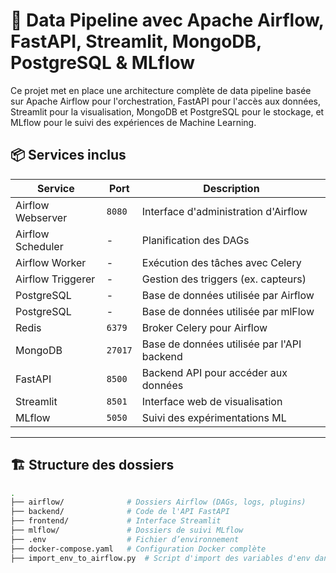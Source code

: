 # 🚀 Data Pipeline avec Apache Airflow, FastAPI, Streamlit, MongoDB, PostgreSQL & MLflow

Ce projet met en place une architecture complète de data pipeline basée sur Apache Airflow pour l'orchestration, FastAPI pour l'accès aux données, Streamlit pour la visualisation, MongoDB et PostgreSQL pour le stockage, et MLflow pour le suivi des expériences de Machine Learning.

## 📦 Services inclus

| Service               | Port    | Description |
|-----------------------|---------|-------------|
| Airflow Webserver     | `8080`  | Interface d'administration d'Airflow |
| Airflow Scheduler     | -       | Planification des DAGs |
| Airflow Worker        | -       | Exécution des tâches avec Celery |
| Airflow Triggerer     | -       | Gestion des triggers (ex. capteurs) |
| PostgreSQL            | -       | Base de données utilisée par Airflow |
| PostgreSQL            | -       | Base de données utilisée par mlFlow |
| Redis                 | `6379`  | Broker Celery pour Airflow |
| MongoDB               | `27017` | Base de données utilisée par l'API backend |
| FastAPI               | `8500`  | Backend API pour accéder aux données |
| Streamlit             | `8501`  | Interface web de visualisation |
| MLflow                | `5050`  | Suivi des expérimentations ML |

---

## 🏗️ Structure des dossiers

```bash
.
├── airflow/              # Dossiers Airflow (DAGs, logs, plugins)
├── backend/              # Code de l'API FastAPI
├── frontend/             # Interface Streamlit
├── mlflow/               # Dossiers de suivi MLflow
├── .env                  # Fichier d’environnement
├── docker-compose.yaml   # Configuration Docker complète
├── import_env_to_airflow.py  # Script d'import des variables d'env dans Airflow
